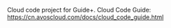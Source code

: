 Cloud code project for Guide+. Cloud Code Guide: https://cn.avoscloud.com/docs/cloud_code_guide.html